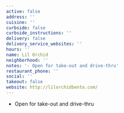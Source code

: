 ```yaml
---
active: false
address: ''
cuisine: ''
curbside: false
curbside_instructions: ''
delivery: false
delivery_service_websites: ''
hours: ''
name: Lil Orchid
neighborhood: ''
notes: '- Open for take-out and drive-thru'
restaurant_phone: ''
social: ''
takeout: false
website: http://lilorchidbento.com/
---
```


- Open for take-out and drive-thru
